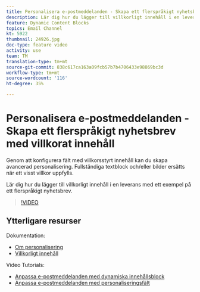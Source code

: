 ```yaml
---
title: Personalisera e-postmeddelanden - Skapa ett flerspråkigt nyhetsbrev med villkorat innehåll
description: Lär dig hur du lägger till villkorligt innehåll i en leverans med ett exempel på ett flerspråkigt nyhetsbrev.
feature: Dynamic Content Blocks
topics: Email Channel
kt: 5922
thumbnail: 24926.jpg
doc-type: feature video
activity: use
team: TM
translation-type: tm+mt
source-git-commit: 838c617ca163a09fcb57b7b4706433e98869bc3d
workflow-type: tm+mt
source-wordcount: '116'
ht-degree: 35%

---
```



# Personalisera e-postmeddelanden - Skapa ett flerspråkigt nyhetsbrev med villkorat innehåll

Genom att konfigurera fält med villkorsstyrt innehåll kan du skapa avancerad personalisering. Fullständiga textblock och/eller bilder ersätts när ett visst villkor uppfylls.

Lär dig hur du lägger till villkorligt innehåll i en leverans med ett exempel på ett flerspråkigt nyhetsbrev.

>[!VIDEO](https://video.tv.adobe.com/v/24926?quality=12)

## Ytterligare resurser

Dokumentation:

* [Om personalisering](https://docs.adobe.com/content/help/sv-SE/campaign-classic/using/sending-messages/personalizing-deliveries/about-personalization.html)
* [Villkorligt innehåll](https://docs.adobe.com/content/help/en/campaign-classic/using/sending-messages/personalizing-deliveries/conditional-content.html)

Video Tutorials:

* [Anpassa e-postmeddelanden med dynamiska innehållsblock](/help/sending-messages/email-channel/personalization-with-dynamic-content-blocks.md)
* [Anpassa e-postmeddelanden med personaliseringsfält](/help/sending-messages/email-channel/personalizing-emails-using-personalization-fields.md)
